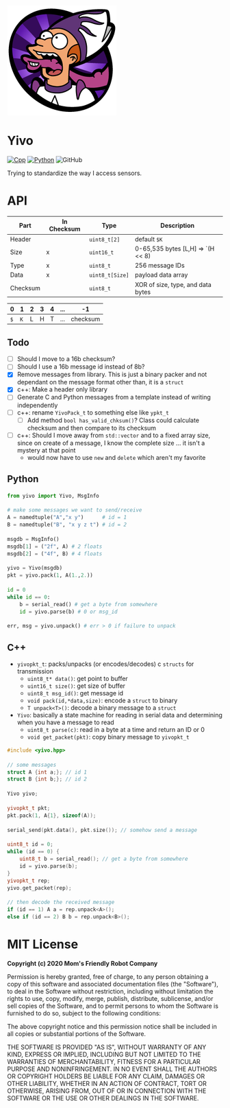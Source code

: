 ![](https://raw.githubusercontent.com/MomsFriendlyRobotCompany/yivo/main/docs/yivo.png)

# Yivo

[![Cpp](https://github.com/MomsFriendlyRobotCompany/yivo/actions/workflows/cpp.yaml/badge.svg)](https://github.com/MomsFriendlyRobotCompany/yivo/actions/workflows/cpp.yaml)
[![Python](https://github.com/MomsFriendlyRobotCompany/yivo/actions/workflows/python.yaml/badge.svg)](https://github.com/MomsFriendlyRobotCompany/yivo/actions/workflows/python.yaml)
![GitHub](https://img.shields.io/github/license/MomsFriendlyRobotCompany/yivo)

Trying to standardize the way I access sensors.

# API

| Part     | In Checksum | Type  | Description |
|----------|-------------|-------|-------------|
| Header   |   | `uint8_t[2]`    | default `$K` |
| Size     | x | `uint16_t`      | 0-65,535 bytes [L,H] => `(H << 8) | L` |
| Type     | x | `uint8_t`       | 256 message IDs |
| Data     | x | `uint8_t[Size]` | payload data array |
| Checksum |   | `uint8_t`       | XOR of size, type, and data bytes |

| 0 | 1 | 2 | 3 | 4 | ... | -1 |
|---|---|---|---|---|-----|----|
|`$`|`K`| L | H | T | ... | checksum |

## Todo

- [ ] Should I move to a 16b checksum?
- [ ] Should I use a 16b message id instead of 8b?
- [x] Remove messages from library. This is just a binary packer and
      not dependant on the message format other than, it is a `struct`
- [x] c++: Make a header only library
- [ ] Generate C and Python messages from a template instead of writing independently
- [ ] c++: rename `YivoPack_t` to something else like `ypkt_t`
    - [ ] Add method `bool has_valid_chksum()`? Class could calculate checksum and then compare
    to its checksum
- [ ] c++: Should I move away from `std::vector` and to a fixed array size, since on create of
    a message, I know the complete size ... it isn't a mystery at that point
    - would now have to use `new` and `delete` which aren't my favorite

## Python

```python
from yivo import Yivo, MsgInfo

# make some messages we want to send/receive
A = namedtuple("A","x y")      # id = 1
B = namedtuple("B", "x y z t") # id = 2

msgdb = MsgInfo()
msgdb[1] = ("2f", A) # 2 floats
msgdb[2] = ("4f", B) # 4 floats

yivo = Yivo(msgdb)
pkt = yivo.pack(1, A(1.,2.))

id = 0
while id == 0:
    b = serial_read() # get a byte from somewhere
    id = yivo.parse(b) # 0 or msg_id

err, msg = yivo.unpack() # err > 0 if failure to unpack
```

## C++

- `yivopkt_t`: packs/unpacks (or encodes/decodes) c `structs` for transmission
    - `uint8_t* data()`: get point to buffer
    - `uint16_t size()`: get size of buffer
    - `uint8_t msg_id()`: get message id
    - `void pack(id,*data,size)`: encode a `struct` to binary
    - `T unpack<T>()`: decode a binary message to a `struct`
- `Yivo`: basically a state machine for reading in serial data and determining when you have a message to read
    - `uint8_t parse(c)`: read in a byte at a time and return an ID or 0
    - `void get_packet(pkt)`: copy binary message to `yivopkt_t`

```cpp
#include <yivo.hpp>

// some messages
struct A {int a;}; // id 1
struct B {int b;}; // id 2

Yivo yivo;

yivopkt_t pkt;
pkt.pack(1, A{1}, sizeof(A));

serial_send(pkt.data(), pkt.size()); // somehow send a message

uint8_t id = 0;
while (id == 0) {
    uint8_t b = serial_read(); // get a byte from somewhere
    id = yivo.parse(b);
}
yivopkt_t rep;
yivo.get_packet(rep);

// then decode the received message
if (id == 1) A a = rep.unpack<A>();
else if (id == 2) B b = rep.unpack<B>();
```

# MIT License

**Copyright (c) 2020 Mom's Friendly Robot Company**

Permission is hereby granted, free of charge, to any person obtaining a copy
of this software and associated documentation files (the "Software"), to deal
in the Software without restriction, including without limitation the rights
to use, copy, modify, merge, publish, distribute, sublicense, and/or sell
copies of the Software, and to permit persons to whom the Software is
furnished to do so, subject to the following conditions:

The above copyright notice and this permission notice shall be included in all
copies or substantial portions of the Software.

THE SOFTWARE IS PROVIDED "AS IS", WITHOUT WARRANTY OF ANY KIND, EXPRESS OR
IMPLIED, INCLUDING BUT NOT LIMITED TO THE WARRANTIES OF MERCHANTABILITY,
FITNESS FOR A PARTICULAR PURPOSE AND NONINFRINGEMENT. IN NO EVENT SHALL THE
AUTHORS OR COPYRIGHT HOLDERS BE LIABLE FOR ANY CLAIM, DAMAGES OR OTHER
LIABILITY, WHETHER IN AN ACTION OF CONTRACT, TORT OR OTHERWISE, ARISING FROM,
OUT OF OR IN CONNECTION WITH THE SOFTWARE OR THE USE OR OTHER DEALINGS IN THE
SOFTWARE.
